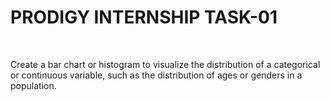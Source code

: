 <h1>PRODIGY INTERNSHIP TASK-01</h1>
<br>
<p>Create a bar chart or histogram to visualize the distribution of a categorical or continuous variable, such as the distribution of ages or genders in a population.</p>

